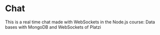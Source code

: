 # Chat
This is a real time chat made with WebSockets in the Node.js course: Data bases with MongoDB and WebSockets of Platzi 
